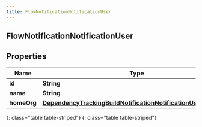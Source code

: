 ```yaml
---
title: FlowNotificationNotificationUser
---
```

## FlowNotificationNotificationUser


## Properties

| Name | Type | Description | Notes |
| ------------ | ------------- | ------------- | ------------- |
| **id** | **String** |  |  [optional] |
| **name** | **String** |  |  [optional] |
| **homeOrg** | [**DependencyTrackingBuildNotificationNotificationUserHomeOrg**](DependencyTrackingBuildNotificationNotificationUserHomeOrg.html) |  |  [optional] |
{: class="table table-striped"}
{: class="table table-striped"}


